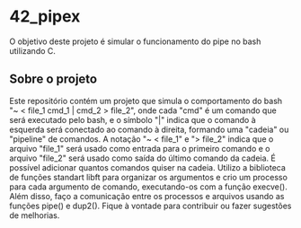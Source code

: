 # 42_pipex

O objetivo deste projeto é simular o funcionamento do pipe no bash utilizando C.

## Sobre o projeto
Este repositório contém um projeto que simula o comportamento do bash "~ < file_1 cmd_1 | cmd_2 > file_2", onde cada "cmd" é um comando que será executado pelo bash, e o símbolo "|" indica que o comando à esquerda será conectado ao comando à direita, formando uma "cadeia" ou "pipeline" de comandos. A notação "~ < file_1" e "> file_2" indica que o arquivo "file_1" será usado como entrada para o primeiro comando e o arquivo "file_2" será usado como saída do último comando da cadeia. É possível adicionar quantos comandos quiser na cadeia. Utilizo a biblioteca de funções standart libft para organizar os argumentos e crio um processo para cada argumento de comando, executando-os com a função execve(). Além disso, faço a comunicação entre os processos e arquivos usando as funções pipe() e dup2(). Fique à vontade para contribuir ou fazer sugestões de melhorias.
